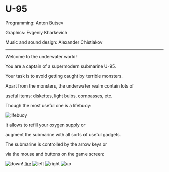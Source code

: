 # U-95

Programming: Anton Butsev

Graphics: Evgeniy Kharkevich

Music and sound design: Alexander Chistiakov

---
Welcome to the underwater world!

You are a captain of a supermodern submarine U-95.

Your task is to avoid getting caught by terrible monsters. 

Apart from the monsters, the underwater realm contain lots of 

useful items: diskettes, light bulbs, compasses, etc. 

Though the most useful one is a lifebuoy:

![lifebuoy](data://bm0)

It allows to refill your oxygen supply or 

augment the submarine with all sorts of useful gadgets.

The submarine is controlled by the arrow keys or 

via the mouse and buttons on the game screen:

![down](data://bm1)! [fire](data://bm2) ![left](data://bm3) ![right](data://bm4) ![up](data://bm5)
